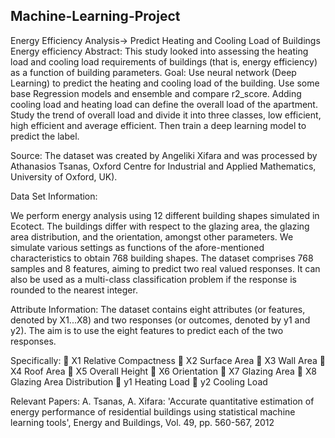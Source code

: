 ## Machine-Learning-Project
Energy Efficiency Analysis-> Predict Heating and Cooling Load of Buildings              
Energy efficiency
Abstract: 
This study looked into assessing the heating load and cooling load requirements of buildings (that is, energy efficiency) as a function of building parameters.
Goal: 
Use neural network (Deep Learning) to predict the heating and cooling load of the building. 
Use some base Regression models and ensemble and compare r2_score. 
Adding cooling load and heating load can define the overall load of the apartment. Study the trend of overall load and divide it into three classes, low efficient, high efficient and average efficient. Then train a deep learning model to predict the label. 
 
Source:
The dataset was created by Angeliki Xifara and was processed by Athanasios Tsanas, Oxford Centre for Industrial and Applied Mathematics, University of Oxford, UK).

Data Set Information:

We perform energy analysis using 12 different building shapes simulated in Ecotect. The buildings differ with respect to the glazing area, the glazing area distribution, and the orientation, amongst other parameters. We simulate various settings as functions of the afore-mentioned characteristics to obtain 768 building shapes. The dataset comprises 768 samples and 8 features, aiming to predict two real valued responses. It can also be used as a multi-class classification problem if the response is rounded to the nearest integer.

Attribute Information:
The dataset contains eight attributes (or features, denoted by X1...X8) and two responses (or outcomes, denoted by y1 and y2). The aim is to use the eight features to predict each of the two responses. 

Specifically: 
	X1	Relative Compactness 
	X2	Surface Area 
	X3	Wall Area 
	X4	Roof Area 
	X5	Overall Height 
	X6	Orientation 
	X7	Glazing Area 
	X8	Glazing Area Distribution 
	y1	Heating Load 
	y2	Cooling Load

Relevant Papers:
A. Tsanas, A. Xifara: 'Accurate quantitative estimation of energy performance of residential buildings using statistical machine learning tools', Energy and Buildings, Vol. 49, pp. 560-567, 2012
